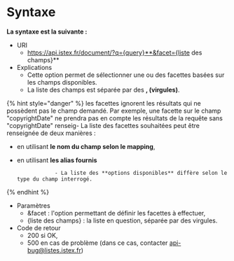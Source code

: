 # Syntaxe

**La syntaxe est la suivante :**

* URI
  * https://api.istex.fr/document/?q={query}**&facet={liste des champs}**
* Explications
  * Cette option permet de sélectionner une ou des facettes basées sur les champs disponibles.
  * La liste des champs est séparée par des **, \(virgules\)**.

{% hint style="danger" %}
les facettes ignorent les résultats qui ne possèdent pas le champ demandé. Par exemple, une facette sur le champ "copyrightDate" ne prendra pas en compte les résultats de la requête sans "copyrightDate" renseig- La liste des facettes souhaitées peut être renseignée de deux manières :  
  -   en utilisant **le nom du champ selon le mapping**,  
  -   en utilisant **les alias fournis**  
  
                      - La liste des **options disponibles** diffère selon le type du champ interrogé.
{% endhint %}

* Paramètres
  * &facet : l'option permettant de définir les facettes à effectuer,
  * {liste des champs} : la liste en question, séparée par des virgules.
* Code de retour
  * 200 si OK,
  * 500 en cas de problème \(dans ce cas, contacter [api-bug@listes.istex.fr](mailto:api-bug@listes.istex.fr)\)



